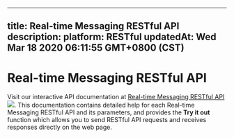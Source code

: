 
---
title: Real-time Messaging RESTful API
description: 
platform: RESTful
updatedAt: Wed Mar 18 2020 06:11:55 GMT+0800 (CST)
---
# Real-time Messaging RESTful API
Visit our interactive API documentation at [Real-time Messaging RESTful API](https://docs.agora.io/en/Real-time-Messaging/restfulapi/) ![](https://web-cdn.agora.io/docs-files/1583736328279). This documentation contains detailed help for each Real-time Messaging RESTful API and its parameters, and provides the **Try it out** function which allows you to send RESTful API requests and receives responses directly on the web page.
